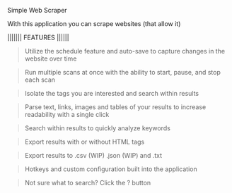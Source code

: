 Simple Web Scraper

With this application you can scrape websites (that allow it)

||||||| FEATURES ||||||

>Utilize the schedule feature and auto-save to capture changes in the website over time

>Run multiple scans at once with the ability to start, pause, and stop each scan

>Isolate the tags you are interested and search within results

>Parse text, links, images and tables of your results to increase readability with a single click

>Search within results to quickly analyze keywords

>Export results with or without HTML tags 

>Export results to .csv (WIP) .json (WIP) and .txt 

>Hotkeys and custom configuration built into the application

>Not sure what to search? Click the ? button






